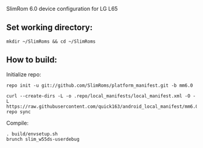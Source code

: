 SlimRom 6.0 device configuration for LG L65

Set working directory:
-------------

    mkdir ~/SlimRoms && cd ~/SlimRoms

How to build:
-------------

Initialize repo:

    repo init -u git://github.com/SlimRoms/platform_manifest.git -b mm6.0

    curl --create-dirs -L -o .repo/local_manifests/local_manifest.xml -O -L https://raw.githubusercontent.com/quick163/android_local_manifest/mm6.0/local_manifest.xml
    repo sync

Compile:

    . build/envsetup.sh
    brunch slim_w55ds-userdebug
